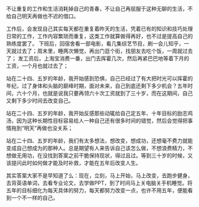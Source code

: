 不让重复的工作和生活消耗掉自己的青春，不让自己再屈服于这种无聊的生活，不给自己明天再做也不迟的借口。

工作后，会发现自己其实每天都在重复着昨天的生活，凭着已有的知识和技巧处理日常的工作，工作内容繁琐而重复，这类工作就算做得再好，也不过是提高自己的熟练度罢了。
下班后，回宿舍看一部电影，看几集综艺节目，刷一会儿知乎，一天就过去了；周末里，睡两次懒觉，再出门逛个街，找朋友去吃个饭，一周就过去了；
发工资后，上淘宝消费一番，出门去挥霍几次，然后再紧巴巴地等着下月的工资，一个月也就过去了；

站在二十四、五岁的年龄，我开始感到恐惧，自己已经过了有大把时光可以挥霍的年纪，过了身体和头脑的巅峰时期，面对未来，自己到底还剩下多少机会？五年时间，六十个月，也就是说我只要再领六十次工资就到了三十岁，而在这期间，自己又剩下多少时间去改变自己。

站在二十四、五岁的年龄，我开始反感那些动辄给自己定五年、十年目标的励志鸡汤，因为这种长期性目标容易给人一种自己还有很多时间的错觉，然后会觉得把事情拖到“明天”再做也没关系；

站在二十四、五岁的年龄，我们有太多想法，想改变，想成功，还想毫不费力就能变成自己想成为的那种人。总是期望有人来告诉自己该怎么做，不想浪费精力，不想做无用功，在没找到答案之前干脆保持现状，得过且过。等到三十岁的时候，又该提问此时如何做才能及时补救，才能在五年后改变人生。

其实答案大家不是早知道了么：现在，立刻，马上开始，马上改变，去跑步健身，去背英语单词，去看专业论文，去学做PPT，到了时间马上关电脑关手机睡觉。将五年的目标细化为每天具体的努力，每天都努力改变一点，也许不用五年，便能看到一个不一样的自己。
